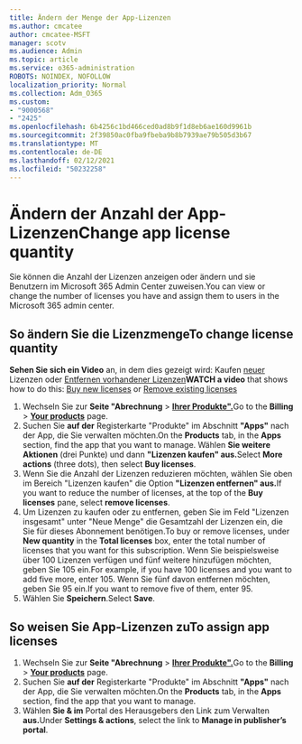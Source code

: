 ```yaml
---
title: Ändern der Menge der App-Lizenzen
ms.author: cmcatee
author: cmcatee-MSFT
manager: scotv
ms.audience: Admin
ms.topic: article
ms.service: o365-administration
ROBOTS: NOINDEX, NOFOLLOW
localization_priority: Normal
ms.collection: Adm_O365
ms.custom:
- "9000568"
- "2425"
ms.openlocfilehash: 6b4256c1bd466ced0ad8b9f1d8eb6ae160d9961b
ms.sourcegitcommit: 2f39850ac0fba9fbeba9b8b7939ae79b505d3b67
ms.translationtype: MT
ms.contentlocale: de-DE
ms.lasthandoff: 02/12/2021
ms.locfileid: "50232258"
---
```

# <a name="change-app-license-quantity"></a><span data-ttu-id="6ee2f-102">Ändern der Anzahl der App-Lizenzen</span><span class="sxs-lookup"><span data-stu-id="6ee2f-102">Change app license quantity</span></span>

<span data-ttu-id="6ee2f-103">Sie können die Anzahl der Lizenzen anzeigen oder ändern und sie Benutzern im Microsoft 365 Admin Center zuweisen.</span><span class="sxs-lookup"><span data-stu-id="6ee2f-103">You can view or change the number of licenses you have and assign them to users in the Microsoft 365 admin center.</span></span>

## <a name="to-change-license-quantity"></a><span data-ttu-id="6ee2f-104">So ändern Sie die Lizenzmenge</span><span class="sxs-lookup"><span data-stu-id="6ee2f-104">To change license quantity</span></span>

<span data-ttu-id="6ee2f-105">**Sehen Sie sich ein Video** an, in dem dies gezeigt wird: Kaufen [neuer](https://go.microsoft.com/fwlink/p/?linkid=2154857) Lizenzen oder [Entfernen vorhandener Lizenzen](https://go.microsoft.com/fwlink/p/?linkid=2154938)</span><span class="sxs-lookup"><span data-stu-id="6ee2f-105">**WATCH a video** that shows how to do this: [Buy new licenses](https://go.microsoft.com/fwlink/p/?linkid=2154857) or [Remove existing licenses](https://go.microsoft.com/fwlink/p/?linkid=2154938)</span></span>

1. <span data-ttu-id="6ee2f-106">Wechseln Sie zur **Seite "Abrechnung**  >  **[Ihrer Produkte".](https://go.microsoft.com/fwlink/p/?linkid=842054)**</span><span class="sxs-lookup"><span data-stu-id="6ee2f-106">Go to the **Billing** > **[Your products](https://go.microsoft.com/fwlink/p/?linkid=842054)** page.</span></span>
2. <span data-ttu-id="6ee2f-107">Suchen Sie **auf der** Registerkarte "Produkte" im Abschnitt **"Apps"** nach der App, die Sie verwalten möchten.</span><span class="sxs-lookup"><span data-stu-id="6ee2f-107">On the **Products** tab, in the **Apps** section, find the app that you want to manage.</span></span> <span data-ttu-id="6ee2f-108">Wählen **Sie weitere Aktionen** (drei Punkte) und dann **"Lizenzen kaufen" aus.**</span><span class="sxs-lookup"><span data-stu-id="6ee2f-108">Select **More actions** (three dots), then select **Buy licenses**.</span></span>
3. <span data-ttu-id="6ee2f-109">Wenn Sie die Anzahl der Lizenzen reduzieren möchten, wählen Sie oben im Bereich "Lizenzen kaufen" die Option  **"Lizenzen entfernen" aus.**</span><span class="sxs-lookup"><span data-stu-id="6ee2f-109">If you want to reduce the number of licenses, at the top of the **Buy licenses** pane, select **remove licenses**.</span></span>
4. <span data-ttu-id="6ee2f-110">Um Lizenzen zu kaufen  oder zu  entfernen, geben Sie im Feld "Lizenzen insgesamt" unter "Neue Menge" die Gesamtzahl der Lizenzen ein, die Sie für dieses Abonnement benötigen.</span><span class="sxs-lookup"><span data-stu-id="6ee2f-110">To buy or remove licenses, under **New quantity** in the **Total licenses** box, enter the total number of licenses that you want for this subscription.</span></span> <span data-ttu-id="6ee2f-111">Wenn Sie beispielsweise über 100 Lizenzen verfügen und fünf weitere hinzufügen möchten, geben Sie 105 ein.</span><span class="sxs-lookup"><span data-stu-id="6ee2f-111">For example, if you have 100 licenses and you want to add five more, enter 105.</span></span> <span data-ttu-id="6ee2f-112">Wenn Sie fünf davon entfernen möchten, geben Sie 95 ein.</span><span class="sxs-lookup"><span data-stu-id="6ee2f-112">If you want to remove five of them, enter 95.</span></span>
5. <span data-ttu-id="6ee2f-113">Wählen Sie **Speichern**.</span><span class="sxs-lookup"><span data-stu-id="6ee2f-113">Select **Save**.</span></span>

## <a name="to-assign-app-licenses"></a><span data-ttu-id="6ee2f-114">So weisen Sie App-Lizenzen zu</span><span class="sxs-lookup"><span data-stu-id="6ee2f-114">To assign app licenses</span></span>

1. <span data-ttu-id="6ee2f-115">Wechseln Sie zur **Seite "Abrechnung**  >  **[Ihrer Produkte".](https://go.microsoft.com/fwlink/p/?linkid=842054)**</span><span class="sxs-lookup"><span data-stu-id="6ee2f-115">Go to the **Billing** > **[Your products](https://go.microsoft.com/fwlink/p/?linkid=842054)** page.</span></span>
2. <span data-ttu-id="6ee2f-116">Suchen Sie **auf der** Registerkarte "Produkte" im Abschnitt **"Apps"** nach der App, die Sie verwalten möchten.</span><span class="sxs-lookup"><span data-stu-id="6ee2f-116">On the **Products** tab, in the **Apps** section, find the app that you want to manage.</span></span>
3. <span data-ttu-id="6ee2f-117">Wählen **Sie & im** Portal des Herausgebers den Link zum Verwalten **aus.**</span><span class="sxs-lookup"><span data-stu-id="6ee2f-117">Under **Settings & actions**, select the link to **Manage in publisher’s portal**.</span></span>